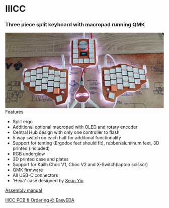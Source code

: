 # IIICC
### Three piece split keyboard with macropad running QMK
![IIIC1](Img/IIICC1.jpg)
Features
- Split ergo
- Additional optional macropad with OLED and rotary encoder
- Central Hub design with only one controller to flash
- 5 way switch on each half for additonal functionality 
- Support for tenting (Ergodox feet should fit), rubber/aluminum feet, 3D printed (included)
- RGB underglow
- 3D printed case and plates
- Support for Kailh Choc V1, Choc V2 and X-Switch(laptop scissor) 
- QMK firmware
- All USB-C connectors
- 'Hexa' case designed by [Sean Yin](https://www.coroflot.com/sean_yin)

[Assembly manual](Doc/IIICC_Assembly_Guide.pdf)

[IIICC PCB & Ordering @ EasyEDA](https://easyeda.com/pigboard)